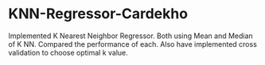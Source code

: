 # KNN-Regressor-Cardekho
Implemented K Nearest Neighbor Regressor. Both using Mean and Median of K NN. Compared the performance of each. Also have implemented cross validation to choose optimal k value.
